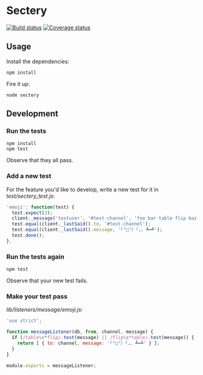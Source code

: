 # Sectery

[![Build status][travis-ci-badge]][travis-ci]
[![Coverage status][coveralls-badge]][coveralls]

## Usage

Install the dependencies:

```
npm install
```

Fire it up:

```
node sectery
```

## Development

### Run the tests

```
npm install
npm test
```

Observe that they all pass.

### Add a new test

For the feature you'd like to develop, write a new test for it in *test/sectery_test.js*:

```javascript
'emoji': function(test) {
  test.expect(2);
  client._message('testuser', '#test-channel', 'foo bar table flip baz');
  test.equal(client._lastSaid().to, '#test-channel');
  test.equal(client._lastSaid().message, '╯°□°）╯︵ ┻━┻');
  test.done();
},
```

### Run the tests again

```
npm test
```

Observe that your new test fails.

### Make your test pass

*lib/listeners/message/emoji.js:*

```javascript
'use strict';

function messageListener(db, from, channel, message) {
  if (/table\s*flip/.test(message) || /flip\s*table/.test(message)) {
    return [ { to: channel, message: '╯°□°）╯︵ ┻━┻' } ];
  }
}

module.exports = messageListener;
```

[coveralls-badge]: https://coveralls.io/repos/github/earldouglas/sectery/badge.svg?branch=master
[coveralls]: https://coveralls.io/github/earldouglas/sectery?branch=master
[travis-ci-badge]: https://travis-ci.org/earldouglas/sectery.svg?branch=master
[travis-ci]: https://travis-ci.org/earldouglas/sectery
